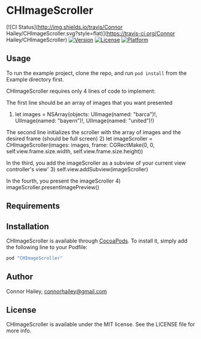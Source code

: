 # CHImageScroller

[![CI Status](http://img.shields.io/travis/Connor Hailey/CHImageScroller.svg?style=flat)](https://travis-ci.org/Connor Hailey/CHImageScroller)
[![Version](https://img.shields.io/cocoapods/v/CHImageScroller.svg?style=flat)](http://cocoapods.org/pods/CHImageScroller)
[![License](https://img.shields.io/cocoapods/l/CHImageScroller.svg?style=flat)](http://cocoapods.org/pods/CHImageScroller)
[![Platform](https://img.shields.io/cocoapods/p/CHImageScroller.svg?style=flat)](http://cocoapods.org/pods/CHImageScroller)

## Usage

To run the example project, clone the repo, and run `pod install` from the Example directory first.

CHImageScroller requires only 4 lines of code to implement:

The first line should be an array of images that you want presented
1) let images = NSArray(objects: UIImage(named: "barca")!, UIImage(named: "bayern")!, UIImage(named: "united")!)

The second line initializes the scroller with the array of images and the desired frame (should be full screen)
2) let imageScroller = CHImageScroller(images: images, frame: CGRectMake(0, 0, self.view.frame.size.width, self.view.frame.size.height))

In the third, you add the imageScroller as a subview of your current view controller's view'
3) self.view.addSubview(imageScroller)

In the fourth, you present the imageScroller
4) imageScroller.presentImagePreview()

## Requirements

## Installation

CHImageScroller is available through [CocoaPods](http://cocoapods.org). To install
it, simply add the following line to your Podfile:

```ruby
pod "CHImageScroller"
```

## Author

Connor Hailey, connorhailey@gmail.com

## License

CHImageScroller is available under the MIT license. See the LICENSE file for more info.

